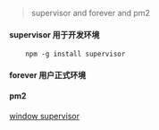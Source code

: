 > supervisor and forever and pm2

#### supervisor 用于开发环境

        npm -g install supervisor
        
#### forever 用户正式环境

#### pm2 


[window supervisor](http://www.cnblogs.com/pigtail/archive/2013/01/08/2851056.html)

